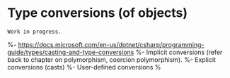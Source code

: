 # Type conversions (of objects)


```{warning}
Work in progress.
```

%- https://docs.microsoft.com/en-us/dotnet/csharp/programming-guide/types/casting-and-type-conversions
%- Implicit conversions (refer back to chapter on polymorphism, coercion polymorphism).
%- Explicit conversions (casts)
%- User-defined conversions
%
